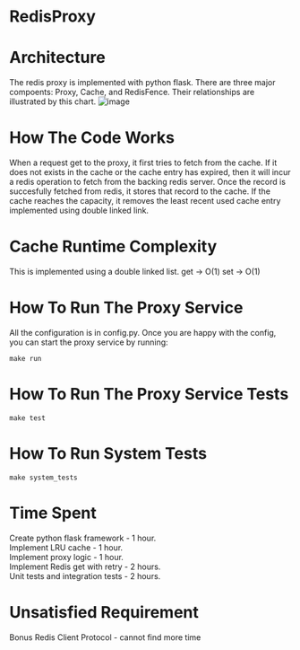 # RedisProxy

# Architecture

The redis proxy is implemented with python flask. There are three major compoents: Proxy, Cache, and RedisFence. Their relationships are illustrated by this chart.
![image](https://user-images.githubusercontent.com/54859268/167300943-27da467f-7283-4888-a5ab-3e1749a42439.png)

# How The Code Works

When a request get to the proxy, it first tries to fetch from the cache. If it does not exists in the cache or the cache entry has expired, then it will incur a redis operation to fetch from the backing redis server. Once the record is succesfully fetched from redis, it stores that record to the cache. If the cache reaches the capacity, it removes the least recent used cache entry implemented using double linked link.

# Cache Runtime Complexity

This is implemented using a double linked list.
get -> O(1) set -> O(1)

# How To Run The Proxy Service

All the configuration is in config.py. Once you are happy with the config, you can start the proxy service by running:

```
make run
```


# How To Run The Proxy Service Tests

```
make test
```

# How To Run System Tests

```
make system_tests
```

# Time Spent

Create python flask framework - 1 hour.  
Implement LRU cache - 1 hour.  
Implement proxy logic - 1 hour.  
Implement Redis get with retry - 2 hours.  
Unit tests and integration tests - 2 hours.  

# Unsatisfied Requirement

Bonus Redis Client Protocol - cannot find more time
